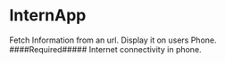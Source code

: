 # InternApp
Fetch Information from an url.
Display it on users Phone.
####Required#####
Internet connectivity in phone.
